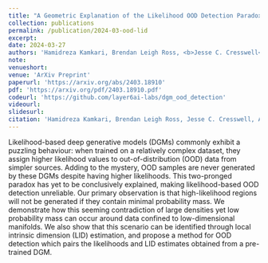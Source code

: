 ```yaml
---
title: "A Geometric Explanation of the Likelihood OOD Detection Paradox"
collection: publications
permalink: /publication/2024-03-ood-lid
excerpt: 
date: 2024-03-27
authors: 'Hamidreza Kamkari, Brendan Leigh Ross, <b>Jesse C. Cresswell</b>, Anthony L. Caterini, Rahul G. Krishnan, Gabriel Loaiza-Ganem'
note:
venueshort:
venue: 'ArXiv Preprint'
paperurl: 'https://arxiv.org/abs/2403.18910'
pdf: 'https://arxiv.org/pdf/2403.18910.pdf'
codeurl: 'https://github.com/layer6ai-labs/dgm_ood_detection'
videourl:
slidesurl:
citation: 'Hamidreza Kamkari, Brendan Leigh Ross, Jesse C. Cresswell, Anthony L. Caterini, Rahul G. Krishnan, Gabriel Loaiza-Ganem. A Geometric Explanation of the Likelihood OOD Detection Paradox. ArXiv Preprint 2403.18910, 2024'
---
```

Likelihood-based deep generative models (DGMs) commonly exhibit a puzzling behaviour: when trained on a relatively complex dataset, they assign higher likelihood values to out-of-distribution (OOD) data from simpler sources. Adding to the mystery, OOD samples are never generated by these DGMs despite having higher likelihoods. This two-pronged paradox has yet to be conclusively explained, making likelihood-based OOD detection unreliable. Our primary observation is that high-likelihood regions will not be generated if they contain minimal probability mass. We demonstrate how this seeming contradiction of large densities yet low probability mass can occur around data confined to low-dimensional manifolds. We also show that this scenario can be identified through local intrinsic dimension (LID) estimation, and propose a method for OOD detection which pairs the likelihoods and LID estimates obtained from a pre-trained DGM.